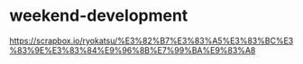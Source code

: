 # weekend-development
https://scrapbox.io/ryokatsu/%E3%82%B7%E3%83%A5%E3%83%BC%E3%83%9E%E3%83%84%E9%96%8B%E7%99%BA%E9%83%A8
